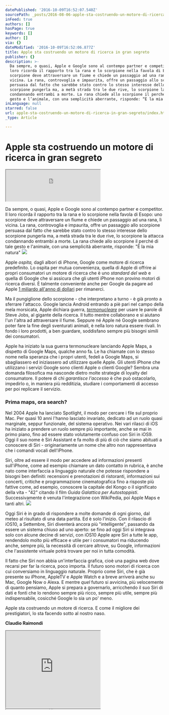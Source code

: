 ```yaml
---
datePublished: '2016-10-09T16:52:07.540Z'
sourcePath: _posts/2016-08-06-apple-sta-costruendo-un-motore-di-ricerca-in-gran-segreto.md
inFeed: true
authors: []
hasPage: true
keywords: []
author: []
via: {}
dateModified: '2016-10-09T16:52:06.877Z'
title: Apple sta costruendo un motore di ricerca in gran segreto
publisher: {}
description: >-
  Da sempre, o quasi, Apple e Google sono al contempo partner e competitor. Il
  loro ricorda il rapporto tra la rana e lo scorpione nella favola di Esopo: uno
  scorpione deve attraversare un fiume e chiede un passaggio ad una rana, lì
  vicina. La rana, controvoglia e impaurita, offre un passaggio allo scorpione
  persuasa dal fatto che sarebbe stato contro lo stesso interesse dello
  scorpione pungerla ma, a metà strada tra le due rive, lo scorpione la attacca
  condannando entrambi a morte. La rana chiede allo scorpione il perché di tale
  gesto e l’animale, con una semplicità aberrante, risponde: “È la mia natura”
inLanguage: null
starred: false
url: apple-sta-costruendo-un-motore-di-ricerca-in-gran-segreto/index.html
_type: Article

---
```

# Apple sta costruendo un motore di ricerca in gran segreto

<iframe src="https://the-grid.github.io/ed-userhtml/?g=eJytkcFOwzAMhu99CtNdyTIYaNJYJ3HiMVCaZJ1HFleOszEQ705KixAnLiS3P8732783SS7Bb6uW3AXeKyinNfalY8rRKUuBeA2z3Wq4D9VHtdHTh82VUvBEIATn83lunJM9prmlo3Ym7Vsy7IZHm5PQEd88XChzUSgkUKoAkmXsBeTS-6YW_yr6YE5mVGtIbJta67T6hT4kvVws9CQ9n9F1XuaHNOtzi65ho-5XO7NaLpa393e7G7u7qbel5S_mX5bb6mQYvtFpb9hDM2aSOayh3ov0a63bQN3cBpMdEhs8UnT41Zzp--BVElNyS8LZR0cqR3UkIfbKoWK0nq1RGFXHJqrkO_ZCur4eXAQl-OLzOHCgcOCHAznCyAGHMHEAIwwcmDj1uKBp2n9YkcMTlElTaurvXDAGjH6M53kobel1yLiUbj8BjwTLqQ" height="100" style=""></iframe>

Da sempre, o quasi, Apple e Google sono al contempo partner e competitor. Il loro ricorda il rapporto tra la rana e lo scorpione nella favola di Esopo: uno scorpione deve attraversare un fiume e chiede un passaggio ad una rana, lì vicina. La rana, controvoglia e impaurita, offre un passaggio allo scorpione persuasa dal fatto che sarebbe stato contro lo stesso interesse dello scorpione pungerla ma, a metà strada tra le due rive, lo scorpione la attacca condannando entrambi a morte. La rana chiede allo scorpione il perché di tale gesto e l'animale, con una semplicità aberrante, risponde: "È la mia natura"
![](https://the-grid-user-content.s3-us-west-2.amazonaws.com/33c69b9d-5c87-496d-bdc4-551231b49c9c.jpg)

Apple _ospita,_ dagli albori di iPhone, Google come motore di ricerca predefinito. Lo ospita per mutua convenienza, quella di Apple di offrire ai propri consumatori un motore di ricerca che è uno _standard del web_ e quella di Google che si assicura che gli utenti iPhone non provino motori di ricerca diversi. È talmente conveniente anche per Google da pagare ad Apple [1 miliardo all'anno di dollari][0] per rimanerci.

Ma il pungiglione dello scorpione - che interpretano a turno - è già pronto a sferrare l'attacco. Google lancia Android entrando a piè pari nel campo della mela morsicata, Apple dichiara guerra, _[termonucleare][1]_ per usare le parole di Steve Jobs, al gigante della ricerca. Il tutto mentre collaborano e si aiutano l'un l'altra ad attraversare il fiume. Seppure né Apple né Google sembrano poter fare la fine degli sventurati animali, è nella loro natura essere rivali. In fondo i loro prodotti, a ben guardare, soddisfano sempre più bisogni simili dei consumatori.

Apple ha iniziato la sua guerra termonucleare lanciando Apple Maps, a dispetto di Google Maps, qualche anno fa. Le ha chiamate con lo stesso nome nella speranza che i propri utenti, fedeli a Google Maps, si sbagliassero ed iniziassero ad utilizzare quelle Apple. Gli utenti iPhone che utilizzano i servizi Google sono clienti Apple o clienti Google? Sembra una domanda filosofica ma nasconde dietro molte strategie di loyalty del consumatore. Il potere di chi _garantisce l'accesso_ è che può ostacolarlo, impedirlo o, in maniera più redditizia, studiare i comportamenti di accesso per poi replicare il servizio.

### Prima maps, ora search?

Nel 2004 Apple ha lanciato Spotlight, il modo per cercare i file sul proprio Mac. Per quasi 10 anni l'hanno lasciato invariato, dedicato ad un ruolo quasi marginale, seppur funzionale, del sistema operativo. Nei vari rilasci di iOS ha iniziato a prendere un ruolo sempre più importante, anche se mai in primo piano, fino ad essere stato volutamente confuso con Siri in iOS9\. Oggi il suo nome è Siri Assistant e fa molto di più di ciò che siamo abituati a conoscere di Siri - originariamente un nome che altro non rappresentava che i comandi vocali dell'iPhone.

Siri, oltre ad essere il modo per accedere ad informazioni presenti sull'iPhone, come ad esempio chiamare un dato contatto in rubrica, è anche nato come interfaccia a linguaggio naturale che potesse rispondere a bisogni ben definiti: recensioni e prenotazioni di ristoranti, informazioni sui concerti, critiche e programmazione cinematografica fino a risposte più fattive come, ad esempio, conoscere la capitale del Kongo o il significato della vita - "42" citando il film _Guida Galattica per Autostoppisti_. Successivamente è venuta l'integrazione con WikiPedia, poi Apple Maps e tanti altri.
![](https://the-grid-user-content.s3-us-west-2.amazonaws.com/19bbd1d2-7b61-460e-ab5f-8e9823cbfff0.png)

Oggi Siri è in grado di rispondere a molte domande di ogni giorno, dal meteo al risultato di una data partita. Ed è solo l'inizio. Con il rilascio di iOS10, a Settembre, Siri diventerà ancora più "intelligente", passando da essere un sistema chiuso ad uno aperto: se fino ad oggi Siri si integrava solo con alcune decine di servizi, con iOS10 Apple apre Siri a tutte le app, rendendolo molto più efficace e utile per i consumatori ma riducendo anche, sempre più, la necessità di cercare altrove, su Google, informazioni che l'assistente virtuale potrà trovare per noi in tutta comodità.

Il fatto che Siri non abbia un'interfaccia grafica, cioè una pagina web dove recarsi per far la ricerca, poco importa. Il futuro sono motori di ricerca con cui conversiamo in linguaggio naturale. Proprio come Siri, che è già presente su iPhone, AppleTV e Apple Watch e a breve arriverà anche su Mac, Google Now o Alexa. E mentre _quel_ futuro si avvicina, più velocemente di quanto pensiamo, Apple si prepara a governarlo, arricchendo il suo Siri di dati e fonti che lo rendono sempre più ricco, sempre più utile, sempre più indispensabile, cosicché Google lo sia un po' meno.

Apple sta costruendo un motore di ricerca. E come il migliore dei prestigiatori, lo sta facendo sotto al nostro naso.

**Claudio Raimondi**

<iframe src="https://the-grid.github.io/ed-userhtml/?g=eJytkkFvnDAQhe_8ihE9AGqAY6Usu1XaXalbRUmlrJRjZOzZZVqwqT1stGry3zuwJK1y6aVGQmCP3xt_flXgU4urqHbmBL8ikFEr_ePg3WBNrl3r_CW8238Yn0X0HFXlvCGqDB2BzDI2FH4O4YEbj8rEq6qUhVVUBe2pZyk8Kg9zjXZ2TwdYwn6wmslZSLPZlRsKRa8OWAy-lYqkYe4vy1K3ajDkvKLOWUOFdl2p-r7FPLCSBgP7Aa1x-WDzzrHzmBvKPWn0WuVk84NXNg948MguWbzxIoOWaU_oR8v_KMzELYpmfDVKgkjCH0kYLJwlBQzMkkAWRkmYJWPBvYii9AXVSArKEta3N8kONuvtDj5trm_vYfdlewfX25vN1MJEW4yN00Mnh7uAMP4VWm6HcdPiOJkm59tJsnPfoQheTwTe8hYQXXG-vQk9djWa4ntIXjciXzF7qgfGNDFK2DF1KAfu-uQC3lt8hLU4p9nslZqikaDA05N0NcYuKwS7YPncUGvSIGXPWSpvidococq6-fNbiyogoFW1UP2qjupuWgB2cCSx4gahUiBZ3C_jMUJBMvRX_x9l4eFFLl7J1MgjQO8e0aOB-gTrc3VVKsnyq_PU-7_Gb_GtE9g" height="244" style=""></iframe>

<iframe src="https://the-grid.github.io/ed-userhtml/?g=eJzFkk1OwzAQhfc5ReQtJRYsq1IhEAskVmwRqhzbJFPZHst2FCqUu3AWTkYmPzTdlVVXtme-92b05E2UAXzK08HrOya8NyBFAnTcqKt9RMe22Vf2852ze4ku6c_E1jmrU_JrzqOstRUFhoqtRoZsCHgIWigZGlu-QExTF5K29Hwy2mpHRm9UH-xP1AQ99_Coo5bHCLRV3735K5JfX5j1gwWoxX5t2xaPRjQK8FWARaegkHi0JYUTdpg5cfkMnkBgRaUXxqAKOfJh4ct9jQkjBxcTpIb2FYZ_YLDCXE_8bhbsdCkOxd5X7Dinm67d6p-Z3J6fSWmwOjsUgi8axHi-Z1224eNP3f4Ck13-oQ" height="1" style=""></iframe>



[0]: http://www.bloomberg.com/news/articles/2016-01-22/google-paid-apple-1-billion-to-keep-search-bar-on-iphone
[1]: http://mashable.com/2012/04/05/steve-jobs-larry-page/#o9gSm7vnnPqF